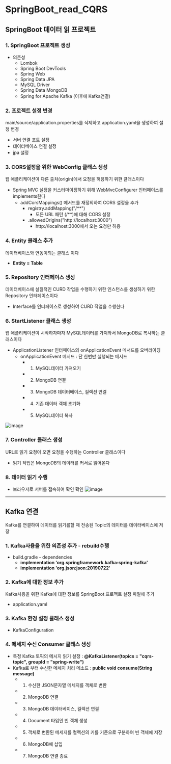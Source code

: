 # SpringBoot_read_CQRS

## SpringBoot 데이터 읽 프로젝트
### 1. SpringBoot 프로젝트 생성 
+ 의존성
  + Lombok
  + Spring Boot DevTools
  + Spring Web
  + Spring Data JPA
  + MySQL Driver
  + Spring Data MongoDB
  + Spring for Apache Kafka (이후에 Kafka연결)


### 2. 프로젝트 설정 변경
main/source/application.properties를 삭제하고 application.yaml을 생성하여 설정 변경
+ 서버 연결 포트 설정
+ 데이터베이스 연결 설정
+ jpa 설정


### 3. CORS설정을 위한 WebConfig 클래스 생성
웹 애플리케이션이 다른 출처(origin)에서 요청을 허용하기 위한 클래스이다
+ Spring MVC 설정을 커스터마이징하기 위해 WebMvcConfigurer 인터페이스를 implements한다
  + addCorsMappings() 메서드를 재정의하여 CORS 설정을 추가
    + registry.addMapping("/**")
      + 모든 URL 패턴 (/**)에 대해 CORS 설정
    + .allowedOrigins("http://localhost:3000")
      + http://localhost:3000에서 오는 요청만 허용


### 4. Entity 클래스 추가
데이터베이스와 연동이되는 클래스 이다
+ **Entity = Table**


### 5. Repository 인터페이스 생성 
데이터베이스에 실질적인 CURD 작업을 수행하기 위한 인스턴스를 생성하기 위한 Repository 인터페이스이다
+ Interface를 인터페이스로 생성하여 CURD 작업을 수행한다


### 6. StartListener 클래스 생성
웹 애플리케이션이 시작하자마자 MySQL데이터를 가져와서 MongoDB로 복사하는 클래스이다
+ ApplicationListener 인터페이스의 onApplicationEvent 메서드를 오버라이딩
  + onApplicationEvent 메서드 : 단 한번만 실행되는 메서드
    + 1) MySQL데이터 가져오기
    + 2) MongoDB 연결
    + 3) MongoDB 데이터베이스, 컬렉션 연결
    + 4) 기존 데이터 객체 초기화
    + 5) MySQL데이터 복사


![image](https://github.com/user-attachments/assets/162518fd-c050-4356-bc3e-bc749f92c9aa)


### 7. Controller 클래스 생성
URL로 읽기 요청이 오면 요청을 수행하는 Controller 클래스이다
+ 읽기 작업은 MongoDB의 데이터를 커서로 읽어온다


### 8. 데이터 읽기 수행
+ 브라우저로 서버를 접속하여 확인 확인
![image](https://github.com/user-attachments/assets/539feee9-6083-496b-a25b-226bb68607ea)


---
## Kafka 연결
Kafka를 연결하여 데이터를 읽기를할 때 전송된 Topic의 데이터를 데이터베이스에 저장


### 1. Kafka사용을 위한 의존성 추가 - rebuild수행
+ build.gradle - dependencies
  + **implementation 'org.springframework.kafka:spring-kafka'**
  + **implementation 'org.json:json:20190722'**


### 2. Kafka에 대한 정보 추가
Kafka사용을 위한 Kafka에 대한 정보를 SpringBoot 프로젝트 설정 파일에 추가
+ application.yaml


### 3. Kafka 환경 설정 클래스 생성
+ KafkaConfiguration


### 4. 메세지 수신 Consumer 클래스 생성
+ 특정 Kafka 토픽의 메시지 읽기 설정 : **@KafkaListener(topics = "cqrs-topic", groupId = "spring-write")**
+ Kafka로 부터 수신한 메세지 처리 메소드 : **public void consume(String message)**
  + 1) 수신한 JSON문자열 메세지를 객체로 변환
  + 2) MongoDB 연결
  + 3) MongoDB 데이터베이스, 컬렉션 연결
  + 4) Document 타입인 빈 객체 생성
  + 5) 객체로 변환된 메세지를 컬렉션의 키를 기준으로 구분하여 빈 객체에 저장
  + 6) MongoDB에 삽입
  + 7) MongoDB 연결 종료
